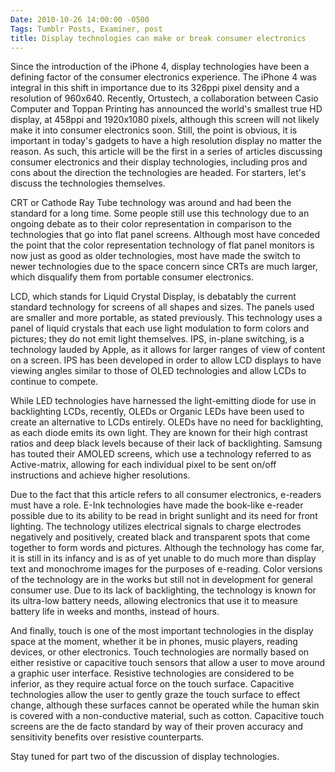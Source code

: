```yaml
---
Date: 2010-10-26 14:00:00 -0500
Tags: Tumblr Posts, Examiner, post
title: Display technologies can make or break consumer electronics
---
```


Since the introduction of the iPhone 4, display technologies have been a defining factor of the consumer electronics experience. The iPhone 4 was integral in this shift in importance due to its 326ppi pixel density and a resolution of 960x640. Recently, Ortustech, a collaboration between Casio Computer and Toppan Printing has announced the world's smallest true HD display, at 458ppi and 1920x1080 pixels, although this screen will not likely make it into consumer electronics soon. Still, the point is obvious, it is important in today's gadgets to have a high resolution display no matter the reason. As such, this article will be the first in a series of articles discussing consumer electronics and their display technologies, including pros and cons about the direction the technologies are headed. For starters, let's discuss the technologies themselves.

CRT or Cathode Ray Tube technology was around and had been the standard for a long time. Some people still use this technology due to an ongoing debate as to their color representation in comparison to the technologies that go into flat panel screens. Although most have conceded the point that the color representation technology of flat panel monitors is now just as good as older technologies, most have made the switch to newer technologies due to the space concern since CRTs are much larger, which disqualify them from portable consumer electronics.

LCD, which stands for Liquid Crystal Display, is debatably the current standard technology for screens of all shapes and sizes. The panels used are smaller and more portable, as stated previously. This technology uses a panel of liquid crystals that each use light modulation to form colors and pictures; they do not emit light themselves. IPS, in-plane switching, is a technology lauded by Apple, as it allows for larger ranges of view of content on a screen. IPS has been developed in order to allow LCD displays to have viewing angles similar to those of OLED technologies and allow LCDs to continue to compete.

While LED technologies have harnessed the light-emitting diode for use in backlighting LCDs, recently, OLEDs or Organic LEDs have been used to create an alternative to LCDs entirely. OLEDs have no need for backlighting, as each diode emits its own light. They are known for their high contrast ratios and deep black levels because of their lack of backlighting. Samsung has touted their AMOLED screens, which use a technology referred to as Active-matrix, allowing for each individual pixel to be sent on/off instructions and achieve higher resolutions.

Due to the fact that this article refers to all consumer electronics, e-readers must have a role. E-Ink technologies have made the book-like e-reader possible due to its ability to be read in bright sunlight and its need for front lighting. The technology utilizes electrical signals to charge electrodes negatively and positively, created black and transparent spots that come together to form words and pictures. Although the technology has come far, it is still in its infancy and is as of yet unable to do much more than display text and monochrome images for the purposes of e-reading. Color versions of the technology are in the works but still not in development for general consumer use. Due to its lack of backlighting, the technology is known for its ultra-low battery needs, allowing electronics that use it to measure battery life in weeks and months, instead of hours.

And finally, touch is one of the most important technologies in the display space at the moment, whether it be in phones, music players, reading devices, or other electronics. Touch technologies are normally based on either resistive or capacitive touch sensors that allow a user to move around a graphic user interface. Resistive technologies are considered to be inferior, as they require actual force on the touch surface. Capacitive technologies allow the user to gently graze the touch surface to effect change, although these surfaces cannot be operated while the human skin is covered with a non-conductive material, such as cotton. Capacitive touch screens are the de facto standard by way of their proven accuracy and sensitivity benefits over resistive counterparts.

Stay tuned for part two of the discussion of display technologies.